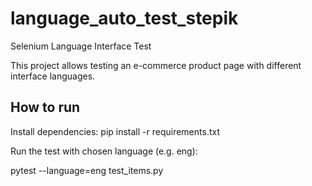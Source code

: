 # language_auto_test_stepik
Selenium Language Interface Test

This project allows testing an e-commerce product page with different interface languages.

## How to run

Install dependencies:
pip install -r requirements.txt

Run the test with chosen language (e.g. eng):

pytest --language=eng test_items.py